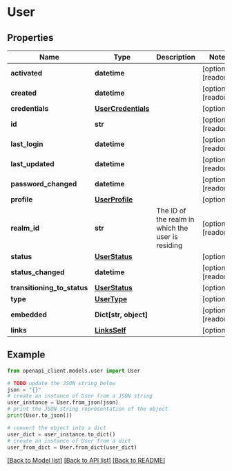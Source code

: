 # User


## Properties

Name | Type | Description | Notes
------------ | ------------- | ------------- | -------------
**activated** | **datetime** |  | [optional] [readonly] 
**created** | **datetime** |  | [optional] [readonly] 
**credentials** | [**UserCredentials**](UserCredentials.md) |  | [optional] 
**id** | **str** |  | [optional] [readonly] 
**last_login** | **datetime** |  | [optional] [readonly] 
**last_updated** | **datetime** |  | [optional] [readonly] 
**password_changed** | **datetime** |  | [optional] [readonly] 
**profile** | [**UserProfile**](UserProfile.md) |  | [optional] 
**realm_id** | **str** | The ID of the realm in which the user is residing | [optional] [readonly] 
**status** | [**UserStatus**](UserStatus.md) |  | [optional] 
**status_changed** | **datetime** |  | [optional] [readonly] 
**transitioning_to_status** | [**UserStatus**](UserStatus.md) |  | [optional] 
**type** | [**UserType**](UserType.md) |  | [optional] 
**embedded** | **Dict[str, object]** |  | [optional] [readonly] 
**links** | [**LinksSelf**](LinksSelf.md) |  | [optional] 

## Example

```python
from openapi_client.models.user import User

# TODO update the JSON string below
json = "{}"
# create an instance of User from a JSON string
user_instance = User.from_json(json)
# print the JSON string representation of the object
print(User.to_json())

# convert the object into a dict
user_dict = user_instance.to_dict()
# create an instance of User from a dict
user_from_dict = User.from_dict(user_dict)
```
[[Back to Model list]](../README.md#documentation-for-models) [[Back to API list]](../README.md#documentation-for-api-endpoints) [[Back to README]](../README.md)


